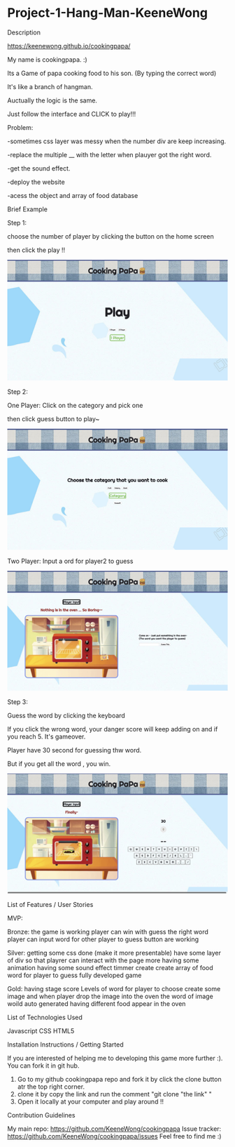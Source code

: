 # Project-1-Hang-Man-KeeneWong

Description

<!-- What your project is / should be used for -->

https://keenewong.github.io/cookingpapa/

My name is cookingpapa. :)

Its a Game of papa cooking food to his son. (By typing the correct word)

It's like a branch of hangman.

Auctually the logic is the same.

Just follow the interface and CLICK to play!!!



<!-- What problem(s) your projects solves -->

Problem:

-sometimes css layer was messy when the number div are keep increasing.

-replace the multiple __ with the letter when plauyer got the right word.

-get the sound effect.

-deploy the website

-acess the object and array of food database




Brief Example

<!-- This could be a code snippet showing how your project should be used (if it is meant to be integrated into another app)
This could be a screenshot of your project running in the browser (if it is a stand-alone application) -->

Step 1:

choose the number of player by clicking the button on the home screen 

then click the play !!

<img src="./sc/sc1.png">


Step 2:

One Player: Click on the category and pick one

then click guess button to play~

<img src="./sc/sc2.png">

Two Player: Input a ord for player2 to guess

<img src="./sc/sc3.png">


Step 3:

Guess the word by clicking the keyboard

If you click the wrong word, your danger score will keep adding on and if you reach 5. It's gameover.

Player have 30 second for guessing thw word.

But if you get all the word , you win.

<img src="./sc/sc4.png">




List of Features / User Stories

<!-- This typically will be a short list of the features / user stories that you planned during the development phase of the project
To provide more detail, you can show how you categorized these features into Bronze (MVP), Silver, and Gold Levels and indicate which features you complete / have yet to complete -->

MVP:

Bronze:
the game is working
player can win with guess the right word
player can input word for other player to guess
button are working

Silver:
getting some css done (make it more presentable)
have some layer of div so that playrer can interact with the page more
having some animation
having some sound effect
timmer create
create array of food word for player to guess
fully developed game

Gold:
having stage score
Levels of word for player to choose
create some image and when player drop the image into the oven the word of image woild auto generated
having different food appear in the oven






List of Technologies Used

<!-- Often you will want to list the technologies you used to create the project.
This typically would consist of all primary languages, frameworks, and libraries your app is composed of
This is particularly important when it comes to recruiters scanning your projects for keywords -->

Javascript
CSS 
HTML5



Installation Instructions / Getting Started

<!-- This section should walk a reader, step by step, through the process of setting up your project
For a tool meant to be integrated into other projects, this would likely outline the process of installing and accessing this tool in your project
For an application, this would likely outline the process of forking, cloning, and starting the app locally -->

If you are interested of helping me to developing this game more further :).
You can fork it in git hub.
1. Go to my github cookingpapa repo and fork it by click the clone button atr the top right corner.
2. clone it by copy the link and run the comment "git clone "the link" "
3. Open it locally at your computer and play around !!



Contribution Guidelines

<!-- This section should offer guidance on where and how users can contribute to your code, identify bugs, and propose improvements
Good links to include are:
A link to the project's main repository
A link to the project's issue tracker -->

My main repo: https://github.com/KeeneWong/cookingpapa
Issue tracker: https://github.com/KeeneWong/cookingpapa/issues
Feel free to find me :)
